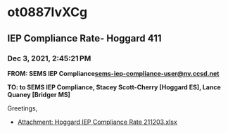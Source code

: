 # ot0887IvXCg
## IEP Compliance Rate- Hoggard 411
### Dec 3, 2021, 2:45:21 PM
**FROM: SEMS IEP Compliance<sems-iep-compliance-user@nv.ccsd.net>**

**TO: to SEMS IEP Compliance, Stacey Scott-Cherry [Hoggard ES], Lance Quaney [Bridger MS]**


Greetings,  





* [Attachment: Hoggard IEP Compliance Rate 211203.xlsx](ot0887IvXCg-attachment-1.xlsx)
